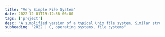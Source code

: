 ```yaml
---
title: "Very Simple File System"
date: 2022-12-01T19:12:56-06:00
tags: ['project']
desc: "A simplified version of a typical Unix file system. Similar structure, access methods, and policies found in modern file systems."
subheading: "2022 | C, operating systems, file systems"
---
```


